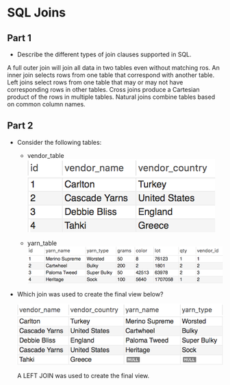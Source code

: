 # SQL Joins

## Part 1

* Describe the different types of join clauses supported in SQL.

A full outer join will join all data in two tables even without matching ros. An inner join selects rows from one table that correspond with another table. Left joins select rows from one table that may or may not have corresponding rows in other tables. Cross joins produce a Cartesian product of the rows in multiple tables. Natural joins combine tables based on common column names.


## Part 2

* Consider the following tables:

  * vendor_table
  ![vendor_table.png](Images/vendor_table.png)

  * yarn_table
  ![yarn_table.png](Images/yarn_table.png)

* Which join was used to create the final view below?

  ![table_join.png](Images/table_join.png)

  A LEFT JOIN was used to create the final view.
